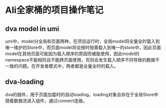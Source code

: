 # Ali全家桶的项目操作笔记

## dva model in umi

umi中，model分全局和页面两种，在项目运行时，全局model将全量全时载入到唯一维护的Store中，而页面model将会按时按需载入到唯一的store中，因此页面model在其他页面可能因为载入顺序的原因而被能使用，因此model的namespace不能相同且不能跨页面使用，否则会发生载入顺序不同导致的数据不一致的问题。在开发者模式中，两者都是全量全时的载入。

## dva-loading

dva的插件，用于页面加载时的自动loading。loading对象会存在于全局Store中随着数据流进入组件，通过connect连接。
